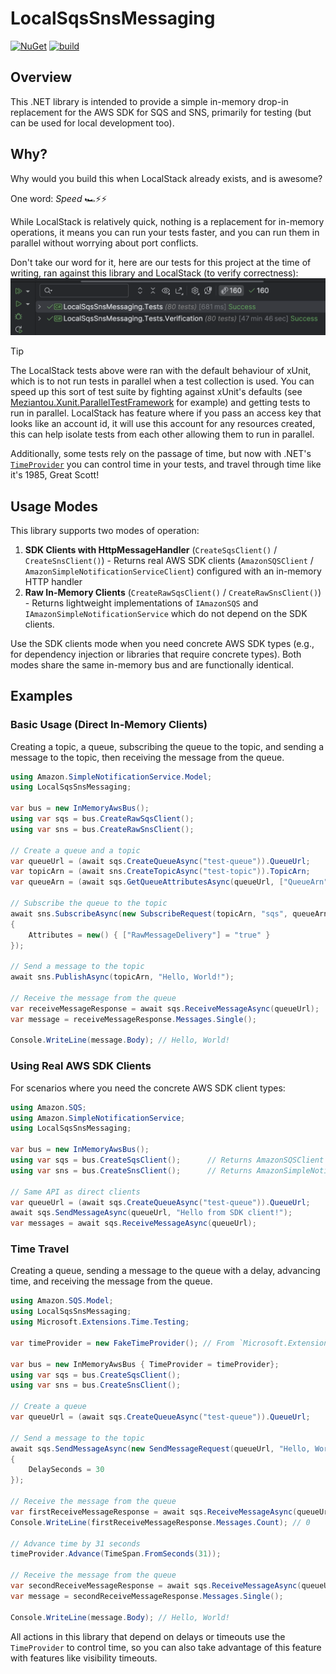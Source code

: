 # LocalSqsSnsMessaging

[![NuGet](https://img.shields.io/nuget/v/LocalSqsSnsMessaging?logo=nuget&label=Latest&color=blue)](https://www.nuget.org/packages/LocalSqsSnsMessaging "Download LocalSqsSnsMessaging from NuGet")
[![build](https://github.com/justeattakeaway/LocalSqsSnsMessaging/actions/workflows/build.yml/badge.svg?branch=main&event=push)](https://github.com/justeattakeaway/LocalSqsSnsMessaging/actions/workflows/build.yml)

## Overview

This .NET library is intended to provide a simple in-memory drop-in replacement for the AWS SDK for SQS and SNS, primarily for testing (but can be used for local development too).

## Why?

Why would you build this when LocalStack already exists, and is awesome?

One word: _Speed_ 🏎️️⚡⚡

While LocalStack is relatively quick, nothing is a replacement for in-memory operations, it means you can run your tests faster, and you can run them in parallel without worrying about port conflicts.

Don't take our word for it, here are our tests for this project at the time of writing, ran against this library and LocalStack (to verify correctness):
![Test run example](test-run-example.png)

> [!TIP]
> The LocalStack tests above were ran with the default behaviour of xUnit, which is to not run tests in parallel when a test collection is used.
> You can speed up this sort of test suite by fighting against xUnit's defaults (see [Meziantou.Xunit.ParallelTestFramework](https://github.com/meziantou/Meziantou.Xunit.ParallelTestFramework) for example) and getting tests to run in parallel.
> LocalStack has feature where if you pass an access key that looks like an account id, it will use this account for any resources created, this can help isolate tests from each other allowing them to run in parallel.

Additionally, some tests rely on the passage of time, but now with .NET's [`TimeProvider`](https://learn.microsoft.com/dotnet/api/system.timeprovider) you can control time in your tests, and travel through time like it's 1985, Great Scott!

## Usage Modes

This library supports two modes of operation:

1. **SDK Clients with HttpMessageHandler** (`CreateSqsClient()` / `CreateSnsClient()`) - Returns real AWS SDK clients (`AmazonSQSClient` / `AmazonSimpleNotificationServiceClient`) configured with an in-memory HTTP handler
2. **Raw In-Memory Clients** (`CreateRawSqsClient()` / `CreateRawSnsClient()`) - Returns lightweight implementations of `IAmazonSQS` and `IAmazonSimpleNotificationService` which do not depend on the SDK clients.

Use the SDK clients mode when you need concrete AWS SDK types (e.g., for dependency injection or libraries that require concrete types). Both modes share the same in-memory bus and are functionally identical.

## Examples

### Basic Usage (Direct In-Memory Clients)

Creating a topic, a queue, subscribing the queue to the topic, and sending a message to the topic, then receiving the message from the queue.

```csharp
using Amazon.SimpleNotificationService.Model;
using LocalSqsSnsMessaging;

var bus = new InMemoryAwsBus();
using var sqs = bus.CreateRawSqsClient();
using var sns = bus.CreateRawSnsClient();

// Create a queue and a topic
var queueUrl = (await sqs.CreateQueueAsync("test-queue")).QueueUrl;
var topicArn = (await sns.CreateTopicAsync("test-topic")).TopicArn;
var queueArn = (await sqs.GetQueueAttributesAsync(queueUrl, ["QueueArn"])).Attributes["QueueArn"];

// Subscribe the queue to the topic
await sns.SubscribeAsync(new SubscribeRequest(topicArn, "sqs", queueArn)
{
    Attributes = new() { ["RawMessageDelivery"] = "true" }
});

// Send a message to the topic
await sns.PublishAsync(topicArn, "Hello, World!");

// Receive the message from the queue
var receiveMessageResponse = await sqs.ReceiveMessageAsync(queueUrl);
var message = receiveMessageResponse.Messages.Single();

Console.WriteLine(message.Body); // Hello, World!
```

### Using Real AWS SDK Clients

For scenarios where you need the concrete AWS SDK client types:

```csharp
using Amazon.SQS;
using Amazon.SimpleNotificationService;
using LocalSqsSnsMessaging;

var bus = new InMemoryAwsBus();
using var sqs = bus.CreateSqsClient();      // Returns AmazonSQSClient
using var sns = bus.CreateSnsClient();      // Returns AmazonSimpleNotificationServiceClient

// Same API as direct clients
var queueUrl = (await sqs.CreateQueueAsync("test-queue")).QueueUrl;
await sqs.SendMessageAsync(queueUrl, "Hello from SDK client!");
var messages = await sqs.ReceiveMessageAsync(queueUrl);
```

### Time Travel

Creating a queue, sending a message to the queue with a delay, advancing time, and receiving the message from the queue.

```csharp
using Amazon.SQS.Model;
using LocalSqsSnsMessaging;
using Microsoft.Extensions.Time.Testing;

var timeProvider = new FakeTimeProvider(); // From `Microsoft.Extensions.TimeProvider.Testing` package

var bus = new InMemoryAwsBus { TimeProvider = timeProvider};
using var sqs = bus.CreateSqsClient();
using var sns = bus.CreateSnsClient();

// Create a queue
var queueUrl = (await sqs.CreateQueueAsync("test-queue")).QueueUrl;

// Send a message to the topic
await sqs.SendMessageAsync(new SendMessageRequest(queueUrl, "Hello, World!")
{
    DelaySeconds = 30
});

// Receive the message from the queue
var firstReceiveMessageResponse = await sqs.ReceiveMessageAsync(queueUrl);
Console.WriteLine(firstReceiveMessageResponse.Messages.Count); // 0

// Advance time by 31 seconds
timeProvider.Advance(TimeSpan.FromSeconds(31));

// Receive the message from the queue
var secondReceiveMessageResponse = await sqs.ReceiveMessageAsync(queueUrl);
var message = secondReceiveMessageResponse.Messages.Single();

Console.WriteLine(message.Body); // Hello, World!
```

All actions in this library that depend on delays or timeouts use the `TimeProvider` to control time, so you can also take advantage of this feature with features like visibility timeouts.
